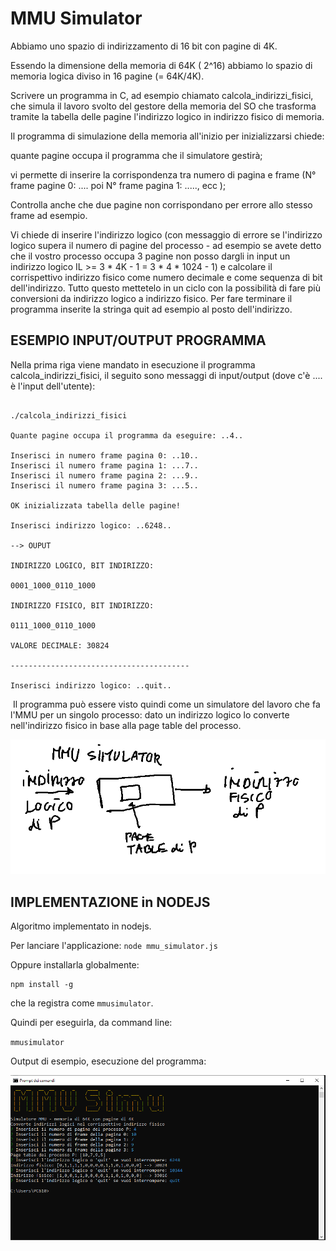 # MMU Simulator

Abbiamo uno spazio di indirizzamento di 16 bit con pagine di 4K. 

Essendo la dimensione della memoria di 64K ( 2^16) abbiamo lo spazio di memoria logica diviso in 16 pagine (= 64K/4K).

Scrivere un programma in C, ad esempio chiamato calcola_indirizzi_fisici, che simula il lavoro svolto del gestore della memoria del SO che trasforma tramite la tabella delle pagine l'indirizzo logico in indirizzo fisico di memoria.

Il programma di simulazione della memoria all'inizio per inizializzarsi  chiede:

quante pagine occupa il programma che il simulatore gestirà;

vi permette di inserire la corrispondenza tra numero di pagina e frame (N° frame pagine 0: .... poi N° frame pagina 1: ....., ecc );

Controlla anche che due pagine non corrispondano per errore allo stesso frame ad esempio.

Vi chiede di inserire l'indirizzo logico (con messaggio di errore se l'indirizzo logico supera il numero di pagine del processo - ad esempio se avete detto che il vostro processo occupa 3 pagine non posso dargli in input un indirizzo logico IL >= 3 * 4K - 1 = 3 * 4 * 1024 - 1) e calcolare il corrispettivo indirizzo fisico come numero decimale e come sequenza di bit dell'indirizzo. Tutto questo mettetelo in un ciclo con la possibilità di fare più conversioni da indirizzo logico a indirizzo fisico. Per fare terminare il programma inserite la stringa quit ad esempio al posto dell'indirizzo.

## ESEMPIO INPUT/OUTPUT PROGRAMMA
Nella prima riga viene mandato in esecuzione il programma calcola_indirizzi_fisici, il seguito sono messaggi di input/output (dove c'è .... è l'input dell'utente):

```

./calcola_indirizzi_fisici
​
Quante pagine occupa il programma da eseguire: ..4..
​
Inserisci in numero frame pagina 0: ..10..
Inserisci il numero frame pagina 1: ...7..
Inserisci il numero frame pagina 2: ...9..
Inserisci il numero frame pagina 3: ...5..
​
OK inizializzata tabella delle pagine!
​
Inserisci indirizzo logico: ..6248..
​
--> OUPUT
​
INDIRIZZO LOGICO, BIT INDIRIZZO:
​
0001_1000_0110_1000
​
INDIRIZZO FISICO, BIT INDIRIZZO:
​
0111_1000_0110_1000
​
VALORE DECIMALE: 30824
​
----------------------------------------
​
Inserisci indirizzo logico: ..quit..

```
​
Il programma può essere visto quindi come un simulatore del lavoro che fa l'MMU per un singolo processo: dato un indirizzo logico lo converte nell'indirizzo fisico in base alla page table del processo.

![IMG_MMU_SIMULATOR](./MMU_simulator.png)

## IMPLEMENTAZIONE in NODEJS

Algoritmo implementato in nodejs.

Per lanciare l'applicazione: `node mmu_simulator.js`

Oppure installarla globalmente:

```
npm install -g
```
che la registra come `mmusimulator`.

Quindi per eseguirla, da command line:

`mmusimulator`

Output di esempio, esecuzione del programma:

![](./output_simulator.PNG)


